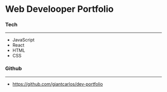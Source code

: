 # **Web Develooper Portfolio**


### **Tech**
---

- JavaScript
- React
- HTML
- CSS


### **Github**
---

- https://github.com/giantcarlos/dev-portfolio